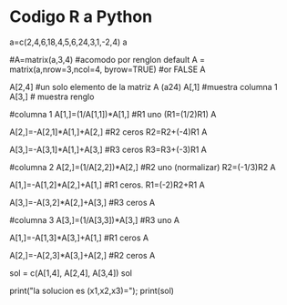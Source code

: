 # Codigo R  a Python

a=c(2,4,6,18,4,5,6,24,3,1,-2,4)
a

#A=matrix(a,3,4) #acomodo por renglon default
A = matrix(a,nrow=3,ncol=4, byrow=TRUE) #or FALSE
A


A[2,4] #un solo elemento de la matriz A (a24)
A[,1] #muestra columna 1
A[3,] # muestra renglo

#columna 1
A[1,]=(1/A[1,1])*A[1,] #R1 uno (R1=(1/2)R1)
A

A[2,]=-A[2,1]*A[1,]+A[2,] #R2 ceros R2=R2+(-4)R1
A

A[3,]=-A[3,1]*A[1,]+A[3,] #R3 ceros R3=R3+(-3)R1
A

#columna 2
A[2,]=(1/A[2,2])*A[2,] #R2 uno (normalizar) R2=(-1/3)R2
A

A[1,]=-A[1,2]*A[2,]+A[1,] #R1 ceros. R1=(-2)R2+R1
A

A[3,]=-A[3,2]*A[2,]+A[3,] #R3 ceros
A

#columna 3
A[3,]=(1/A[3,3])*A[3,] #R3 uno
A

A[1,]=-A[1,3]*A[3,]+A[1,] #R1 ceros
A

A[2,]=-A[2,3]*A[3,]+A[2,] #R2 ceros
A

sol = c(A[1,4], A[2,4], A[3,4])
sol   

print("la solucion es (x1,x2,x3)="); print(sol)
